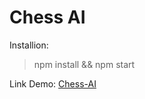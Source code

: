 # Chess AI

Installion:

>npm install && npm start

Link Demo: [Chess-AI](https://chess-games.herokuapp.com/)
